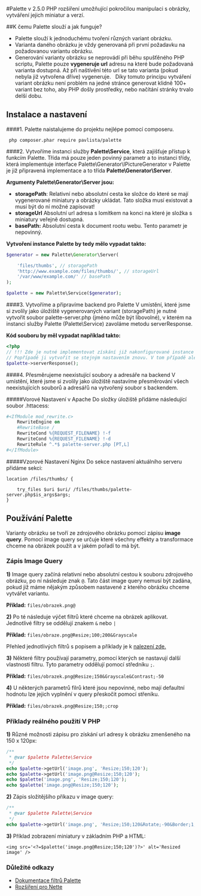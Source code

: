 #Palette v 2.5.0
PHP rozšíření umožňující pokročilou manipulaci s obrázky, vytváření jejich miniatur a verzí.

##K čemu Palette slouží a jak funguje?
- Palette slouží k jednoduchému tvoření různých variant obrázku.
- Varianta daného obrázku je vždy generovaná při první požadavku na požadovanou variantu obrázku.
- Generování varianty obrázku se neprovádí při běhu spušťěného PHP scriptu, Palette pouze **vygeneruje url** adresu na které bude požadovaná varianta dostupná. Až při naštívění této url se tato varianta (pokud nebyla již vytvořena dříve) vygeneruje.   Díky tomuto principu vytváření variant obrázku není problém na jedné stránce generovat klidně 100+ variant bez toho, aby PHP došly prostředky, nebo načítání stránky trvalo delší dobu.

## Instalace a nastavení
####1. Palette naistalujeme do projektu nejlépe pomocí composeru.

     php composer.phar require pavlista/palette

####2. Vytvoříme instanci služby **Palette\Service**, která zajišťuje přístup k funkcím Palette.
Třída má pouze jeden povinný parametr a to instanci třídy, která implementuje interface Palette\Generator\IPictureGenerator v Palette je již připravená implementace a to třída **Palette\Generator\Server**.

**Argumenty Palette\Generator\Server jsou:**
- **storagePath**: Relativní nebo absolutní cesta ke složce do které se mají vygenerované miniatury a obrázky ukládat. Tato složka musí existovat a musí být do ní možné zapisovat!
- **storageUrl** Absolutní url adresa s lomítkem na konci na které je složka s miniatury veřejně dostupná.
- **basePath:** Absolutní cesta k document rootu webu. Tento parametr je nepovinný.

**Vytvoření instance Palette by tedy mělo vypadat takto:**

```php
$generator = new Palette\Generator\Server(

    'files/thumbs', // storagePath
    'http://www.example.com/files/thumbs/', // storageUrl
    '/var/www/example.com/' // basePath
);

$palette = new Palette\Service($generator);
```

####3. Vytvoříme a připravíme backend pro Palette
V umístění, které jsme si zvolily jako úložiště vygenerovaných variant (storagePath) je nutné vytvořit soubor palette-server.php (jméno může být libovolné), v kterém na instanci služby Palette (Palette\Service) zavoláme metodu serverResponse.

**Kód souboru by měl vypadat například takto:**
```php
<?php
// !!! Zde je nutné implementovat získání již nakonfigurované instance služby Palette.
// Popřípadě ji vytvořit se stejným nastavením znovu. V tom případě ale pozor na zadávané cesty.
$palette->serverResponse();
```

####4. Přesměrujeme neexistující soubory a adresáře na backend
V umístění, které jsme si zvolily jako úložiště nastavíme přesměrování všech neexistujících souborů a adresářů na vytvořený soubor s backendem.

#####Vorové Nastavení v Apache
Do složky úložiště přidáme následující soubor .httacess:
```apache
#<IfModule mod_rewrite.c>
    RewriteEngine on
    #RewriteBase /
    RewriteCond %{REQUEST_FILENAME} !-f
    RewriteCond %{REQUEST_FILENAME} !-d
    RewriteRule ^.*$ palette-server.php [PT,L]
#</IfModule>
```

#####Vzorové Nastavení Nginx
Do sekce nastavení aktuálního serveru přidáme sekci:
```nginx
location /files/thumbs/ {

    try_files $uri $uri/ /files/thumbs/palette-server.php$is_args$args;
}
```

## Používání Palette
Varianty obrázku se tvoří ze zdrojového obrázku pomocí zápisu **image query**.
Pomocí image query se určuje které všechny effekty a transformace chceme na obrázek použít a v jakém pořadí to má být.

### Zápis Image Query
**1)** Image query začíná relativní nebo absolutní cestou k souboru zdrojového obrázku, po ní následuje znak `@`.
Tato část image query nemusí být zadána, pokud již máme nějakým způsobem nastavené z kterého obrázku chceme vytvářet variantu.

**Příklad:** `files/obrazek.png@`

**2)** Po té následuje výčet filtrů které chceme na obrázek aplikovat. Jednotlivé filtry se oddělují znakem `&` nebo `|`

**Příklad:** `files/obraze.png@Resize;100;200&Grayscale`

Přehled jednotlivých filtrů s popisem a příklady je k [nalezení zde.](http://palette.pavlista.cz/)

**3)** Některé filtry používají parametry, pomocí kterých se nastavují další vlastnosti filtru.
Tyto parametry oddělují pomocí středníku `;`.

**Příklad:** `files/obrazek.png@Resize;150&Grayscale&Contrast;-50`

**4)** U některých parametrů filrů které jsou nepovinné, nebo mají defaultní hodnotu lze jejich vyplnění v query přeskočit pomocí střeníku.

**Příklad:** `files/obrazek.png@Resize;150;;crop`

### Příklady reálného použití V PHP
**1)** Různé možnosti zápisu pro získání url adresy k obrázku zmenšeného na 150 x 120px:
```php
/**
 * @var $palette Palette\Service
 */
echo $palette->getUrl('image.png', 'Resize;150;120');
echo $palette->getUrl('image.png@Resize;150;120');
echo $palette('image.png', 'Resize;150;120');
echo $palette('image.png@Resize;150;120');
```
**2)** Zápis složitějšího příkazu v image query:
```php
/**
 * @var $palette Palette\Service
 */
echo $palette->getUrl('image.png', 'Resize;150;120&Rotate;-90&Border;1;1;#ccc');
```
**3)** Příklad zobrazení miniatury v základním PHP a HTML:
```html+php
<img src='<?=$palette('image.png@Resize;150;120')?>' alt='Resized image' />
```

### Důležité odkazy
- [Dokumentace filtrů Palette](http://palette.pavlista.cz/)
- [Rozšíření pro Nette](https://github.com/MichaelPavlista/nette-palette)